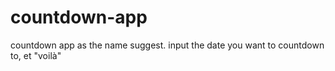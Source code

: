 # countdown-app
countdown app as the name suggest. input the date you want to countdown to, et "voilà"
